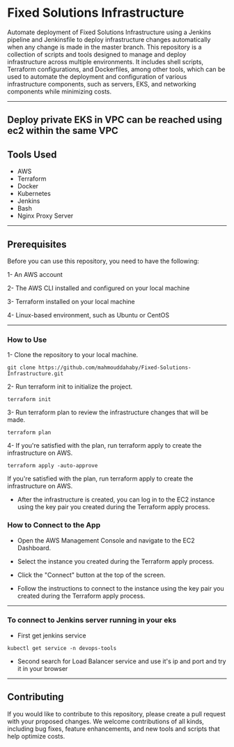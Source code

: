 
# Fixed Solutions Infrastructure

Automate deployment of Fixed Solutions Infrastructure using a Jenkins pipeline and Jenkinsfile to deploy infrastructure changes automatically when any change is made in the master branch. This repository is a collection of scripts and tools designed to manage and deploy infrastructure across multiple environments. It includes shell scripts, Terraform configurations, and Dockerfiles, among other tools, which can be used to automate the deployment and configuration of various infrastructure components, such as servers, EKS, and networking components while minimizing costs.





--------------

## Deploy private EKS in VPC can be reached using ec2 within the same VPC



## Tools Used

- AWS
- Terraform
- Docker
- Kubernetes
- Jenkins
- Bash
- Nginx Proxy Server


-------

## Prerequisites
Before you can use this repository, you need to have the following:

1- An AWS account

2- The AWS CLI installed and configured on your local machine

3- Terraform installed on your local machine

4- Linux-based environment, such as Ubuntu or CentOS

----
### How to Use
1- Clone the repository to your local machine.
```
git clone https://github.com/mahmouddahaby/Fixed-Solutions-Infrastructure.git
```

2- Run terraform init to initialize the project.

```
terraform init
```

3- Run terraform plan to review the infrastructure changes that will be made.

```
terraform plan
```

4- If you're satisfied with the plan, run terraform apply to create the infrastructure on AWS.

```
terraform apply -auto-approve
```
If you're satisfied with the plan, run terraform apply to create the infrastructure on AWS.

- After the infrastructure is created, you can log in to the EC2 instance using the key pair you created during the Terraform apply process.
### How to Connect to the App
- Open the AWS Management Console and navigate to the EC2 Dashboard.

- Select the instance you created during the Terraform apply process.

- Click the "Connect" button at the top of the screen.

- Follow the instructions to connect to the instance using the key pair you created during the Terraform apply process.
---
### To connect to Jenkins server running in your eks 

- First get jenkins service

```
kubectl get service -n devops-tools 
```

- Second search for Load Balancer service and use it's ip and port and try it in your browser

---

## Contributing
If you would like to contribute to this repository, please create a pull request with your proposed changes. We welcome contributions of all kinds, including bug fixes, feature enhancements, and new tools and scripts that help optimize costs.
